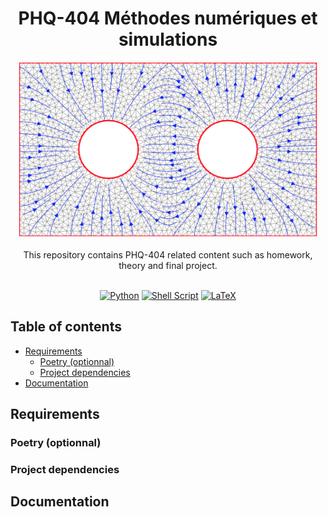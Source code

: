 <h1 align="center">PHQ-404 Méthodes numériques et simulations</h1>

<div align="center">
  <img width="480" height="280" src="./figs/figure_readme.png">
</div>

<br />

<div align="center">
  This repository contains PHQ-404 related content such as homework, theory and final project.
</div>

<br />

<div align="center">
  
  <a href="">![Python](https://img.shields.io/badge/python-3670A0?style=for-the-badge&logo=python&logoColor=ffdd54)</a>
  <a href="">![Shell Script](https://img.shields.io/badge/shell_script-%23121011.svg?style=for-the-badge&logo=gnu-bash&logoColor=white)</a>
  <a href="">![LaTeX](https://img.shields.io/badge/latex-%23008080.svg?style=for-the-badge&logo=latex&logoColor=white)</a>
  
</div>

## Table of contents

- [Requirements](#requirements)
  - [Poetry (optionnal)](#poetry-optionnal)
  - [Project dependencies](#project-dependencies)
- [Documentation](#documentation)

## Requirements

### Poetry (optionnal)

### Project dependencies

## Documentation
